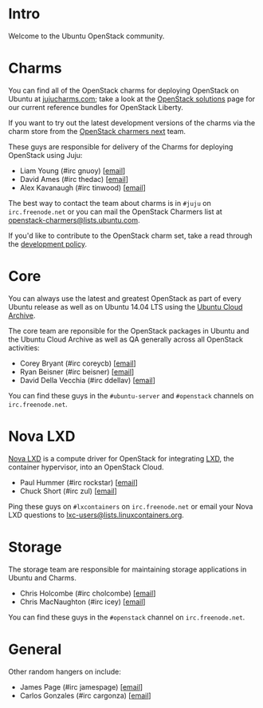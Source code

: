 # Intro

Welcome to the Ubuntu OpenStack community.

# Charms

You can find all of the OpenStack charms for deploying OpenStack on Ubuntu at [jujucharms.com][]; take a look at the [OpenStack solutions][] page for our current reference bundles for OpenStack Liberty.

If you want to try out the latest development versions of the charms via the charm store from the [OpenStack charmers next][] team.

These guys are responsible for delivery of the Charms for deploying OpenStack using Juju:

* Liam Young (#irc gnuoy) \[[email](mailto:liam.young@canonical.com)\]
* David Ames (#irc thedac) \[[email](mailto:david.ames@canonical.com)\]
* Alex Kavanaugh (#irc tinwood) \[[email](mailto:alex.kavanaugh@canonical.com)\]

The best way to contact the team about charms is in `#juju` on `irc.freenode.net` or you can mail the OpenStack Charmers list at <openstack-charmers@lists.ubuntu.com>.

If you'd like to contribute to the OpenStack charm set, take a read through the [development policy][].

[jujucharms.com]: https://jujucharms.com/q/openstack
[OpenStack solutions]: https://jujucharms.com/openstack
[OpenStack charmers next]: https://jujucharms.com/u/openstack-charmers-next
[development policy]: https://wiki.ubuntu.com/ServerTeam/OpenStackCharms

# Core

You can always use the latest and greatest OpenStack as part of every Ubuntu release as well as on Ubuntu 14.04 LTS using the [Ubuntu Cloud Archive][].

The core team are reponsible for the OpenStack packages in Ubuntu and the Ubuntu Cloud Archive as well as QA generally across all OpenStack activities:

* Corey Bryant (#irc coreycb) \[[email](mailto:corey.bryant@ubuntu.com)\]
* Ryan Beisner (#irc beisner) \[[email](mailto:ryan.beisner@canonical.com)\]
* David Della Vecchia (#irc ddellav) \[[email](mailto:ddv@canonical.com)\]

You can find these guys in the `#ubuntu-server` and `#openstack` channels on `irc.freenode.net`.

[Ubuntu Cloud Archive]: http://wiki.ubuntu.com/ServerTeam/CloudArchive

# Nova LXD

[Nova LXD][] is a compute driver for OpenStack for integrating [LXD][], the container hypervisor, into an OpenStack Cloud.

* Paul Hummer (#irc rockstar) \[[email](mailto:paul.hummer@canonical.com)\]
* Chuck Short (#irc zul) \[[email](mailto:chuck.short@ubuntu.com)\]

Ping these guys on `#lxcontainers` on `irc.freenode.net` or email your Nova LXD questions to <lxc-users@lists.linuxcontainers.org>.

[Nova LXD]: https://linuxcontainers.org/lxd/getting-started-openstack
[LXD]: https://linuxcontainers.org/lxd

# Storage

The storage team are responsible for maintaining storage applications in Ubuntu and Charms. 

 * Chris Holcombe (#irc cholcombe) \[[email](mailto:chris.holcombe@canonical.com)\]
 * Chris MacNaughton (#irc icey) \[[email](mailto:chris.macnaughton@canonical.com)\]
 
You can find these guys in the `#openstack` channel on `irc.freenode.net`.

# General

Other random hangers on include:

* James Page (#irc jamespage) \[[email](mailto:james.page@ubuntu.com)\]
* Carlos Gonzales (#irc cargonza) \[[email](mailto:carlos.gonzales@canonical.com)\]
